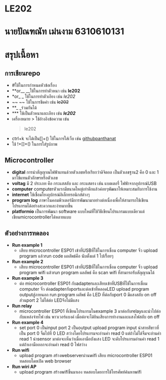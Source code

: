 # LE202
# นายปัณฑณัท เม่นงาม 6310610131
# สรุปเนื้อหา 
## การเขียนrepo
  - #ใช้ในการกำหนดหัวข้อเรื่อง 
  - **or__ __ใช้ในการทำตัวหนา เช่น **le202**
  - *or_ _ ใช้ในการทำตัวเอียง เช่น *le202*
  - ~~ ~~ ใช้ในการขีดค่า เช่น ~~le202~~
  - **_ _ร่วมกันได้
  - *** ใช้เป็นตัวหนาและเอียง เช่น ***le202***
  - เครื่องหมาย > ใช้อ้างอิงข้อความ เช่น 
    > le202 
  - ctrl+k  จะได้เป็น[]+() ใช้ในการใส่เว็บ เช่น [githubpanthanat](https://github.com/Mpanthanat/LE202/edit/main/README.md)
  - ใช้ !+[]+() ในการใส่รูปภาพ 
  
## **Microcontroller**
- **digital**
  การนำสัญญาณไฟฟ้าแทนด้วยตัวเลขหรือเรียกว่าดิจิตอล เป็นตัวเลขฐาน2 คือ 0 และ 1 มาใช้แทนตัวอักษรหรือตัวเลข  
 - **voltag** มี 2 ประเภท คือ กระแสสลับ และ กระแสตรง เช่น แบตเตอรี่ ไฟฟ้าจากอุปกรณ์USB
 - **computer** computerตัวแรกมีขนาดใหญ่เท่าตึกแล้วค่อยๆพัฒนาให้เหมาะสมกับการใช้งาน
 - **internet** ใช้เชื่อมโยงอุปกรณ์อิเล็กทรอนิกส์ต่างๆ
 - **program log** ภาษาในคอมพิวเตอร์มีการพัฒนามาอย่างต่อเนื่องเพื่อให้สามารถใช้เขียนโปรแกรมได้อย่างสะดวกและง่ายมากขึ้น
 - **platformio** เป็นการพัฒนา software แบบใหม่ที่ใช้วิธีเขียนโปรแกรมแบบเดียวแต่เขียนmicrocontrollerได้หลายแบบ
 
 ## **ตัวอย่างการทดลอง**
 - **Run example 1**
    - เสียบ microcontroller ESP01 เข้าที่USBที่ใช้ในการเชื่อม computer จิ๋ว upload program แล้วrun code ผลลัพธ์คือ นับตั้งแต่ 1 ไปเรื่่อยๆ
 - **Run example 2**
    - เสียบ microcontroller ESP01 เข้าที่USBที่ใช้ในการเชื่อม computer จิ๋ว upload program wifi แล้วrun program ผลลัพธ์ คือ scan wifi ที่สามารถรับสัญญาณได้
 - **Run example 3** 
    - ต่อ microcontroller ESP01 กับadapterและเสียบเข้าที่USBที่ใช้ในการเชื่อม computer จิ๋ว  ต่อadapterกับportและต่อเข้าที่หลอดLED upload program outputสู่ภายนอก run program ผลัพธ์ คือ LED ที่ต่อกับport  0 มีแสงสลับ on off ส่วนport 2 ไม่ได้ต่อ LEDจึงไม่มีแสง
 - **Run relay**
    - microcontroller ESP01 ที่เขียนโปรแกรมในexample 3 มาต่อกับrelayและนำไปต่อกับแหล่งจ่ายไฟ เช่น พาวเวอร์แบงค์
    เมื่อต่อจะได้ยินเสียงการทำงานและแสงไฟสลับ on off
 - **Run example 4**
    - set port 0 เป็นinput port 2 เป็นoutput upload program input นำสายสีขาวที่เป็น port 0 จิ้มไปที่ 0 LED สว่างโดยโปรแกรมจะอ่านค่า read 0 แต่ถ้าไม่ได้จิ้มจะอ่านค่า read 1 นำsensor มาต่อจะเห็นว่าเมื่อเอามือบังแสง LED จะดับโปรแกรมอ่านค่า read 1 แต่ถ้าเอามือออกจะอ่านค่า read 0 ไฟสว่าง
 - **Run wifi**
    - upload program สร้างwebserverผ่านwifi เสียบ microcontroller ESP01 ทดสอบโดยเปิด web browser
 - **Run wiri AP**
    - upload program สร้างwifiขึ้นมาเอง ทดสอบโดยการใช้โทรศัพท์ค้นหาwifi
